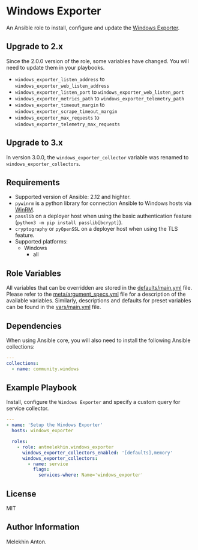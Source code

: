 Windows Exporter
================

An Ansible role to install, configure and update the [Windows Exporter](https://github.com/prometheus-community/windows_exporter).

Upgrade to 2.x
--------------

Since the 2.0.0 version of the role, some variables have changed. You will need to update them in your playbooks.

- `windows_exporter_listen_address` to `windows_exporter_web_listen_address`
- `windows_exporter_listen_port` to `windows_exporter_web_listen_port`
- `windows_exporter_metrics_path` to `windows_exporter_telemetry_path`
- `windows_exporter_timeout_margin` to `windows_exporter_scrape_timeout_margin`
- `windows_exporter_max_requests` to `windows_exporter_telemetry_max_requests`

Upgrade to 3.x
--------------

In version 3.0.0, the `windows_exporter_collector` variable was renamed to `windows_exporter_collectors`.

Requirements
------------

- Supported version of Ansible: 2.12 and highter.
- `pywinrm` is a python library for connection Ansible to Windows hosts via [WinRM](https://docs.ansible.com/ansible/latest/user_guide/windows_winrm.html).
- `passlib` on a deployer host when using the basic authentication feature (`python3 -m pip install passlib[bcrypt]`).
- `cryptography` or `pyOpenSSL` on a deployer host when using the TLS feature.
- Supported platforms:
  - Windows
    - all

Role Variables
--------------

All variables that can be overridden are stored in the [defaults/main.yml](https://github.com/antmelekhin/ansible-role-windows-exporter/blob/main/defaults/main.yml) file.
Please refer to the [meta/argument_specs.yml](https://github.com/antmelekhin/ansible-role-windows-exporter/blob/main/meta/argument_specs.yml) file for a description of the available variables.
Similarly, descriptions and defaults for preset variables can be found in the [vars/main.yml](https://github.com/antmelekhin/ansible-role-windows-exporter/blob/main/vars/main.yml) file.

Dependencies
------------

When using Ansible core, you will also need to install the following Ansible collections:

```yaml
---
collections:
  - name: community.windows
```

Example Playbook
----------------

Install, configure the `Windows Exporter` and specify a custom query for service collector.

```yaml
---
- name: 'Setup the Windows Exporter'
  hosts: windows_exporter

  roles:
    - role: antmelekhin.windows_exporter
      windows_exporter_collectors_enabled: '[defaults],memory'
      windows_exporter_collectors:
        - name: service
          flags:
            services-where: Name='windows_exporter'
```

License
-------

MIT

Author Information
------------------

Melekhin Anton.
